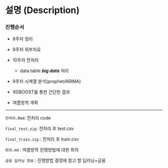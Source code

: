 # 설명 (Description)

### 진행순서

-  8주차 정리 

-  9주차 외부자료

-  10주차 전처리 
	- data.table ***big data*** 처리

- 9주차 시계열 분석(prophet/ARIMA)

- XGBOOST를 통한 간단한 결과

- 여름방학 계획

---
`전처리.Rmd`: 전처리 code

`final_test.zip`: 전처리 후 test.csv

`final_train.zip` : 전처리 후 train.csv

`회의.md` : 여름방학 진행방법에 대한 회의

`금융 딥러닝 정보` : 진행방법 결정에 참고 할 딥러닝+금융 
